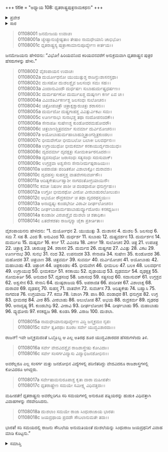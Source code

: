 +++
title = "ಅಧ್ಯಾಯ 108: ಧೃತರಾಷ್ಟ್ರಪುತ್ರನಾಮಕಥನಃ"
+++

<details><summary>ಪ್ರವೇಶ</summary>


।।   ಓಂ ಓಂ ನಮೋ ನಾರಾಯಣಾಯ।।   ಶ್ರೀ ವೇದವ್ಯಾಸಾಯ ನಮಃ ।।

ಶ್ರೀ ಕೃಷ್ಣದ್ವೈಪಾಯನ ವೇದವ್ಯಾಸ ವಿರಚಿತ  

**ಶ್ರೀ ಮಹಾಭಾರತ**

**ಆದಿ ಪರ್ವ**

**ಸಂಭವ ಪರ್ವ**

**ಅಧ್ಯಾಯ 108**

</details>


<details><summary>ಸಾರ</summary>

ದುರ್ಯೋಧನಾದಿ ಧೃತರಾಷ್ಟ್ರನ ನೂರಾ‌ಒಂದು ಮಕ್ಕಳ ಹೆಸರುಗಳು (1-14). ಧೃತರಾಷ್ಟ್ರನು ಮಕ್ಕಳಿಗೆ ವಿವಾಹಮಾಡಿಸಿದ್ದುದು, ಮಗಳು ದುಃಶಲೆಯನ್ನು ಸಿಂಧುರಾಜ ಜಯದ್ರಥನಿಗೆ ವಿವಾಹದಲ್ಲಿ ಕೊಟ್ಟಿದ್ದುದು (15-18).

</details>


> 01108001 ಜನಮೇಜಯ ಉವಾಚ।  
01108001a ಜ್ಯೇಷ್ಟಾನುಜ್ಯೇಷ್ಟತಾಂ ತೇಷಾಂ ನಾಮಧೇಯಾನಿ ಚಾಭಿಭೋ।  
01108001c ಧೃತರಾಷ್ಟ್ರಸ್ಯ ಪುತ್ರಾಣಾಮಾನುಪೂರ್ವ್ಯೇಣ ಕೀರ್ತಯ।।

ಜನಮೇಜಯನು ಹೇಳಿದನು: “ವಿಭೋ! ಹಿರಿಯವನಿಂದ ಕಿರಿಯವನವರೆಗೆ ಅನುಕ್ರಮವಾಗಿ ಧೃತರಾಷ್ಟ್ರನ ಪುತ್ರರ ಹೆಸರುಗಳನ್ನು ಹೇಳು.”

> 01108002 ವೈಶಂಪಾಯನ ಉವಾಚ।  
01108002a ದುರ್ಯೋಧನೋ ಯುಯುತ್ಸುಶ್ಚ ರಾಜನ್ದುಃಶಾಸನಸ್ತಥಾ।  
01108002c ದುಃಸಹೋ ದುಃಶಲಶ್ಚೈವ ಜಲಸಂಧಃ ಸಮಃ ಸಹಃ।।  
01108003a ವಿಂದಾನುವಿಂದೌ ದುರ್ಧರ್ಷಃ ಸುಬಾಹುರ್ದುಷ್ಪ್ರಧರ್ಷಣಃ।  
01108003c ದುರ್ಮರ್ಷಣೋ ದುರ್ಮುಖಶ್ಚ ದುಷ್ಕರ್ಣಃ ಕರ್ಣ ಏವ ಚ।।  
01108004a ವಿವಿಂಶತಿರ್ವಿಕರ್ಣಶ್ಚ ಜಲಸಂಧಃ ಸುಲೋಚನಃ।  
01108004c ಚಿತ್ರೋಪಚಿತ್ರೌ ಚಿತ್ರಾಕ್ಷಶ್ಚಾರುಚಿತ್ರಃ ಶರಾಸನಃ।।  
01108005a ದುರ್ಮದೋ ದುಷ್ಪ್ರಗಾಹಶ್ಚ ವಿವಿತ್ಸುರ್ವಿಕಟಃ ಸಮಃ।  
01108005c ಊರ್ಣನಾಭಃ ಸುನಾಭಶ್ಚ ತಥಾ ನಂದೋಪನಂದಕೌ।।   
01108006a ಸೇನಾಪತಿಃ ಸುಷೇಣಶ್ಚ ಕುಂಡೋದರಮಹೋದರೌ।  
01108006c ಚಿತ್ರಬಾಣಶ್ಚಿತ್ರವರ್ಮಾ ಸುವರ್ಮಾ ದುರ್ವಿಮೋಚನಃ।।  
01108007a ಅಯೋಬಾಹುರ್ಮಹಾಬಾಹುಶ್ಚಿತ್ರಾಂಗಶ್ಚಿತ್ರಕುಂಡಲಃ।  
01108007c ಭೀಮವೇಗೋ ಭೀಮಬಲೋ ಬಲಾಕೀ ಬಲವರ್ಧನಃ।।  
01108008a ಉಗ್ರಾಯುಧೋ ಭೀಮಕರ್ಮಾ ಕನಕಾಯುರ್ದೃದಾಯುಧಃ।  
01108008c ದೃದವರ್ಮಾ ದೃದಕ್ಷತ್ರಃ ಸೋಮಕೀರ್ತಿರನೂದರಃ।।   
01108009a ದೃದಸಂಧೋ ಜರಾಸಂಧಃ ಸತ್ಯಸಂಧಃ ಸದಃಸುವಾಕ್।  
01108009c ಉಗ್ರಶ್ರವಾ ಅಶ್ವಸೇನಃ ಸೇನಾನೀರ್ದುಷ್ಪರಾಜಯಃ।।  
01108010a ಅಪರಾಜಿತಃ ಪಂಡಿತಕೋ ವಿಶಾಲಾಕ್ಷೋ ದುರಾವರಃ।   
01108010c ದೃದಹಸ್ತಃ ಸುಹಸ್ತಶ್ಚ ವಾತವೇಗಸುವರ್ಚಸೌ।।  
01108011a ಆದಿತ್ಯಕೇತುರ್ಬಹ್ವಾಶೀ ನಾಗದಂತೋಗ್ರಯಾಯಿನೌ।  
01108011c ಕವಚೀ ನಿಷಂಗೀ ಪಾಶೀ ಚ ದಂಡಧಾರೋ ಧನುರ್ಗ್ರಹಃ।।   
01108012a ಉಗ್ರೋ ಭೀಮರಥೋ ವೀರೋ ವೀರಬಾಹುರಲೋಲುಪಃ।  
01108012c ಅಭಯೋ ರೌದ್ರಕರ್ಮಾ ಚ ತಥಾ ದೃದರಥಸ್ತ್ರಯಃ।।  
01108013a ಅನಾಧೃಷ್ಯಃ ಕುಂಡಭೇದೀ ವಿರಾವೀ ದೀರ್ಘಲೋಚನಃ।   
01108013c ದೀರ್ಘಬಾಹುರ್ಮಹಾಬಾಹುರ್ವ್ಯೂದೋರುಃ ಕನಕಧ್ವಜಃ।।  
01108014a ಕುಂಡಾಶೀ ವಿರಜಾಶ್ಚೈವ ದುಃಶಲಾ ಚ ಶತಾಧಿಕಾ।  
01108014c ಏತದೇಕಶತಂ ರಾಜನ್ಕನ್ಯಾ ಚೈಕಾ ಪ್ರಕೀರ್ತಿತಾ।।

ವೈಶಂಪಾಯನನು ಹೇಳಿದನು: “1. ದುರ್ಯೋಧನ 2. ಯುಯುತ್ಸು 3. ದುಃಶಾಸನ 4. ದುಃಶಲ 5. ಜಲಸಂಧ 6. ಸಮ 7. ಸಹ 8. ವಿಂದ 9. ಅನುವಿಂದ 10. ದುರ್ಧರ್ಶ 11. ಸುಬಾಹು 12. ದುಷ್ಪ್ರದರ್ಶನ 13. ದುರ್ಮರ್ಶನ 14. ದುರ್ಮುಖ 15. ದುಷ್ಕರ್ಮ 16. ಕರ್ಣ 17. ವಿವಿಂಶತಿ 18. ವಿಕರ್ಣ 19. ಸುಲೋಚನ 20. ಚಿತ್ರ 21. ಉಪಚಿತ್ರ 22. ಚಿತ್ರಾಕ್ಷ 23. ಚಾರುಚಿತ್ರ 24. ಶರಾಸನ 25. ದುರ್ಮದ 26. ದುಷ್ಪ್ರಗಹ 27. ವಿವಿತ್ಸು 28. ವಿಕಟ 29. ಊರ್ಣನಾಭ 30. ಸುನಭ 31. ನಂದ 32. ಉಪನಂದಕ 33. ಸೇನಾಪತಿ 34. ಸುಷೇಣ 35. ಕುಂಡೋದರ 36. ಮಹೋದರ 37. ಚಿತ್ರಬಾಣ 38. ಚಿತ್ರವರ್ಮ 39. ಸುವರ್ಮ 40. ದುರ್ವಿಮೋಚನ 41. ಅಯೋಬಾಹು 42. ಮಹಾಬಾಹು 43. ಚಿತ್ರಾಂಗ 44. ಚಿತ್ರಕುಂಡಲ 45. ಭೀಮವೇಗ 46. ಭೀಮಬಲ 47. ಬಲಕಿ 48. ಬಲವರ್ಧನ 49. ಉಗ್ರಾಯುಧ 50. ಭೀಮಕರ್ಮ 51. ಕನಕಾಯು 52. ದೃಢಾಯುಧ 53. ದೃಢವರ್ಮ 54. ದೃಢಕ್ಷತ್ರ 55. ಸೋಮಕೀರ್ತಿ 56. ಅನುದಾರ 57. ದೃಢಸಂಧ 58. ಜರಾಸಂಧ 59. ಸತ್ಯಸಂಧ 60. ಸದಾಃಸುವಕ್ 61. ಉಗ್ರಶ್ರವ 62. ಅಶ್ವಸೇನ 63. ಸೇನಾನಿ 64. ದುಃಷ್ಪರಾಜಯ 65. ಅಪರಾಜಿತ 66. ಪಂದೀತಕ 67. ವಿಶಾಲಾಕ್ಷ 68. ದುರಾವರ 69. ದೃಢಹಸ್ತ 70. ಸುಹಸ್ತ 71. ವಾತವೇಗ 72. ಸುವರ್ಚಸ 73. ಆದಿತ್ಯಕೇತು 74. ಬಹ್ವಾಸಿ 75. ನಾಗದಂತ 76. ಉಗ್ರಯಾಯಿ 77. ಕವಚಿ 78. ನಿಶಾಂಗಿ 79. ಪಾಸಿ 80. ದಂಡಾಧರ 81. ಧನುಗ್ರಹ 82. ಉಗ್ರ 83. ಭೀಮರಥ 84. ವೀರ 85. ವೀರಬಾಹು 86. ಅಲುಲೋಪ 87. ಅಭಯ 88. ರುದ್ರಕರ್ಮ 89. ದೃಢರಥ 90. ಅನಾದೃಷ್ಯ 91. ಕುಂಡಬೇಧಿ 92. ವೀರಾವಿ 93. ದೀರ್ಘಲೋಚನ 94. ದೀರ್ಘಬಾಹು 95. ಮಹಾಬಾಹು 96. ವ್ಯುಧೋರು 97. ಕನಕಧ್ವಜ 98. ಕುಂಡಸಿ 99. ವಿರಾಜ 100. ದುಃಶಲಾ.

> 01108015a ನಾಮಧೇಯಾನುಪೂರ್ವ್ಯೇಣ ವಿದ್ಧಿ ಜನ್ಮಕ್ರಮಂ ನೃಪ।  
01108015c ಸರ್ವೇ ತ್ವತಿರಥಾಃ ಶೂರಾಃ ಸರ್ವೇ ಯುದ್ಧವಿಶಾರದಾಃ।।

ರಾಜನ್! ಇವೇ ಜನ್ಮಕ್ರಮದಂತೆ ಒಬ್ಬೊಬ್ಬ ಆ ಎಲ್ಲ ಅತಿರಥ ಶೂರ ಯುದ್ಧವಿಶಾರದರ ಹೆಸರುಗಳೆಂದು ತಿಳಿ.

> 01108016a ಸರ್ವೇ ವೇದವಿದಶ್ಚೈವ ರಾಜಶಾಸ್ತ್ರೇಷು ಕೋವಿದಾಃ।  
01108016c ಸರ್ವೇ ಸಂಸರ್ಗವಿದ್ಯಾಸು ವಿದ್ಯಾಭಿಜನಶೋಭಿನಃ।।

ಅವರೆಲ್ಲರೂ ಎಲ್ಲ ಸಂಸರ್ಗ ಮತ್ತು ಜನಶೋಭಿನ ವಿದ್ಯೆಗಳಲ್ಲಿ ಪರಿಣಿತರಿದ್ದು ವೇದವಿದರೂ ರಾಜಶಾಸ್ತ್ರಗಳಲ್ಲಿ ಕೋವಿದರೂ ಆಗಿದ್ದರು.

> 01108017a ಸರ್ವೇಷಾಮನುರೂಪಾಶ್ಚ ಕೃತಾ ದಾರಾ ಮಹೀಪತೇ।  
01108017c ಧೃತರಾಷ್ಟ್ರೇಣ ಸಮಯೇ ಸಮೀಕ್ಷ್ಯ ವಿಧಿವತ್ತದಾ।।

ಮಹೀಪತೇ! ಧೃತರಾಷ್ಟ್ರನು ಅವರೆಲ್ಲರಿಗೂ ಸರಿ ಸಮಯಗಳಲ್ಲಿ ಅನುರೂಪ ಪತ್ನಿಯರನ್ನು ಹುಡುಕಿ ವಿಧಿವತ್ತಾಗಿ ವಿವಾಹಗಳನ್ನು ನೆರವೇರಿಸಿದನು.

> 01108018a ದುಃಶಲಾಂ ಸಮಯೇ ರಾಜಾ ಸಿಂಧುರಾಜಾಯ ಭಾರತ।  
01108018c ಜಯದ್ರಥಾಯ ಪ್ರದದೌ ಸೌಬಲಾನುಮತೇ ತದಾ।।

ಭಾರತ! ಸರಿ ಸಮಯದಲ್ಲಿ ರಾಜನು ಸೌಬಲೆಯ ಅನುಮತಿಯಂತೆ ದುಃಶಲೆಯನ್ನು ಸಿಂಧುರಾಜ ಜಯದ್ರಥನಿಗೆ ವಿವಾಹ ಮಾಡಿ ಕೊಟ್ಟನು.”

<details><summary>ಸಮಾಪ್ತಿ</summary>

ಇತಿ ಶ್ರೀ ಮಹಾಭಾರತೇ ಆದಿಪರ್ವಣಿ ಸಂಭವಪರ್ವಣಿ ಧೃತರಾಷ್ಟ್ರಪುತ್ರನಾಮಕಥನೇ ನವಾಧಿಕಶತತಮೋಽಧ್ಯಾಯಃ।।  
ಇದು ಶ್ರೀ ಮಹಾಭಾರತದಲ್ಲಿ ಆದಿಪರ್ವದಲ್ಲಿ ಸಂಭವ ಪರ್ವದಲ್ಲಿ ಧೃತರಾಷ್ಟ್ರಪುತ್ರನಾಮಕಥನ ಎನ್ನುವ ನೂರಾಎಂಟನೆಯ ಅಧ್ಯಾಯವು.

</details>

